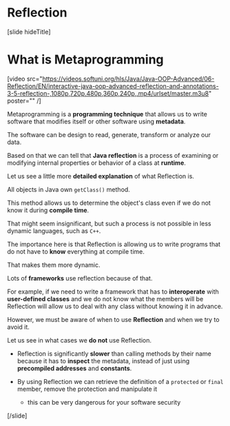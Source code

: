 # Reflection

[slide hideTitle]

# What is Metaprogramming

[video src="https://videos.softuni.org/hls/Java/Java-OOP-Advanced/06-Reflection/EN/interactive-java-oop-advanced-reflection-and-annotations-3-5-reflection-,1080p,720p,480p,360p,240p,.mp4/urlset/master.m3u8" poster="" /]

Metaprogramming is a **programming technique** that allows us to write software that modifies itself or other software using **metadata**.

The software can be design to read, generate, transform or analyze our data.

Based on that we can tell that **Java reflection** is a process of examining or modifying internal properties or behavior of a class at **runtime**.

Let us see a little more **detailed explanation** of what Reflection is.

All objects in Java own `getClass()` method. 

This method allows us to determine the object's class even if we do not know it during **compile time**.

That might seem insignificant, but such a process is not possible in less dynamic languages, such as `C++`.

The importance here is that Reflection is allowing us to write programs that do not have to **know** everything at compile time. 

That makes them more dynamic.

Lots of **frameworks** use reflection because of that. 

For example, if we need to write a framework that has to **interoperate** with **user-defined classes** and we do not know what the members will be Reflection will allow us to deal with any class without knowing it in advance.

However, we must be aware of when to use **Reflection** and when we try to avoid it.

Let us see in what cases we **do not** use Reflection.

- Reflection is significantly **slower** than calling methods by their name because it has to **inspect** the metadata, instead of just using **precompiled addresses** and **constants**.

- By using Reflection we can retrieve the definition of a `protected` or `final` member, remove the protection and manipulate it
    * this can be very dangerous for your software security

[/slide]
